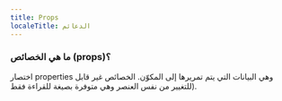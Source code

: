 ```yaml
---
title: Props
localeTitle: الدعائم
---
```

### ما هي الخصائص (props)؟

اختصار properties وهي البيانات التي يتم تمريرها إلى المكوّن. الخصائص غير قابل للتغيير من نفس العنصر وهي متوفرة بصيغة للقراءة فقط).

